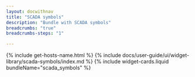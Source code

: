 ```yaml
---
layout: docwithnav
title: "SCADA symbols"
description: "Bundle with SCADA symbols"
breadcrumbs: "true"
breadcrumbs-steps: "1"

---
```

{% include get-hosts-name.html %}
{% include docs/user-guide/ui/widget-library/scada-symbols/index.md %}
{% include widget-cards.liquid bundleName="scada_symbols" %}
